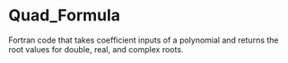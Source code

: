 # Quad_Formula

Fortran code that takes coefficient inputs of a polynomial and returns the root values for double, real, and complex roots.
